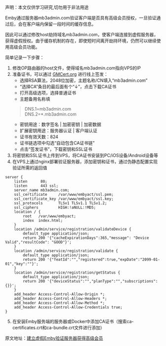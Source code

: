 

声明：本文仅供学习研究,切勿用于非法用途

Emby通过服务器mb3admin.com验证客户端是否具有高级会员授权，一旦验证通过后，会在客户端内保留一段时间的缓存信息。

因此可以通过修改host劫持域名mb3admin.com，使客户端连接到虚假服务器，获得虚假授权。由于缓存机制的存在，即使短时间离开劫持环境，仍然可以继续使用高级会员功能。

简单记录一下步骤：

1. 修改OP路由器的host文件，使得域名mb3admin.com指向VPS的IP
2. 准备证书，可以通过 [GMCert.org](https://www.gmcert.org/subForm) 进行线上签发：
	- 选择RSA算法，2048位加密，主题名称/CN填入“mb3admin.com”
	- “选择CA”条目的最后面有个“↓”，点击下载CA证书
	- 打开高级选项，选择普通证书
	- 主题备用名称填
	> DNS.1=mb3admin.com  
	> DNS.2=\*.mb3admin.com
	- 密钥用途：数字签名 | 加密密钥 | 加密数据
	- 扩展密钥用途：服务器认证 | 客户端认证
	- 证书有效天数：824
	- 证书链选项中勾选“自动包含CA证书链”
	- 点击“签发证书”，下载密钥和SSL证书
3. 将密钥和SSL证书上传到VPS，将CA证书安装到PC/iOS设备/Android设备等
1. 在VPS上通过nginx部署验证服务器，添加密钥和证书，通过伪静态配置实现验证所需的返回值
```
server { 
    listen      80; 
    listen      443 ssl; 
    server_name mb3admin.com; 
    ssl_certificate     /var/www/embyact/ssl.pem; 
    ssl_certificate_key /var/www/embyact/ssl.key; 
    ssl_protocols       TLSv1 TLSv1.1 TLSv1.2; 
    ssl_ciphers         HIGH:!aNULL:!MD5; 
    location / { 
        root   /var/www/embyact; 
        index  index.html; 
    } 
    location /admin/service/registration/validateDevice { 
        default_type application/json; 
        return 200 '{"cacheExpirationDays":365,"message": "Device Valid","resultCode": "GOOD"}'; 
    } 
    location /admin/service/registration/validate { 
        default_type application/json; 
        return 200 '{"featId":"","registered":true,"expDate":"2099-01-01","key":""}'; 
    } 
    location /admin/service/registration/getStatus { 
        default_type application/json; 
        return 200 '{"deviceStatus":"","planType":"","subscriptions":{}}'; 
    } 
    add_header Access-Control-Allow-Origin *; 
    add_header Access-Control-Allow-Headers *; 
    add_header Access-Control-Allow-Method *; 
    add_header Access-Control-Allow-Credentials true; 
}
```
5. 在安装Emby服务端的服务器或Docker中添加CA证书（搜索ca-certificates.crt和ca-bundle.crt文件进行添加）

原文地址：[建立虚假Emby验证服务器获得高级会员](https://x64.life/post/emby-fake-auth/)
